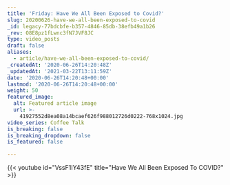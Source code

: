```yaml
---
title: 'Friday: Have We All Been Exposed to Covid?'
slug: 20200626-have-we-all-been-exposed-to-covid
_id: legacy-77bdcbfe-b357-4846-85db-38efb49a1b26
_rev: O8E8pz1fLwnc3fN7JVF8JC
type: video_posts
draft: false
aliases:
  - article/have-we-all-been-exposed-to-covid/
_createdAt: '2020-06-26T14:20:48Z'
_updatedAt: '2021-03-22T13:11:59Z'
date: '2020-06-26T14:20:48+00:00'
lastmod: '2020-06-26T14:20:48+00:00'
weight: 50
featured_image:
  alt: Featured article image
  url: >-
    41927552d8ea08a14bcaef626f988012726d0222-768x1024.jpg
video_series: Coffee Talk
is_breaking: false
is_breaking_dropdown: false
is_featured: false

---
```

{{< youtube id="VssF1IY43fE" title="Have We All Been Exposed To COVID?" >}}